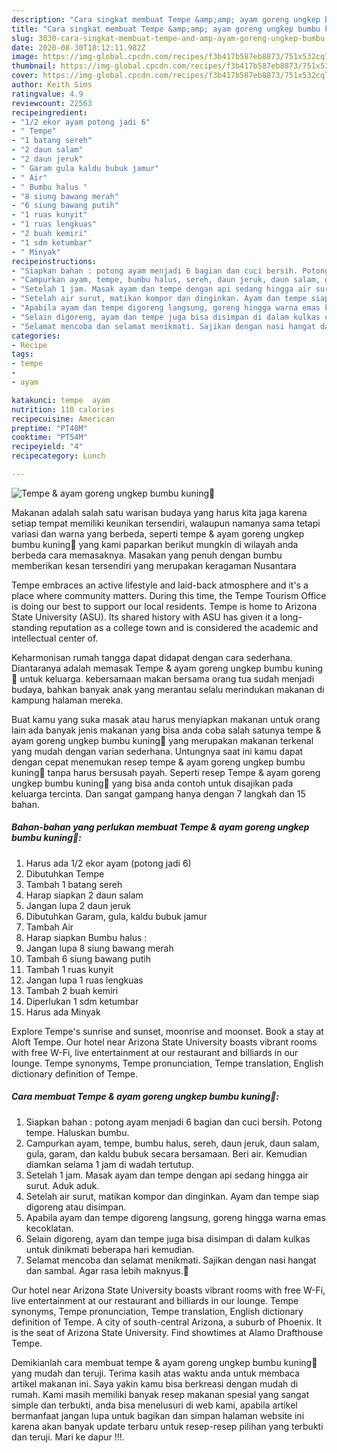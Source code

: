 ```yaml
---
description: "Cara singkat membuat Tempe &amp;amp; ayam goreng ungkep bumbu kuning🍗 Homemade"
title: "Cara singkat membuat Tempe &amp;amp; ayam goreng ungkep bumbu kuning🍗 Homemade"
slug: 3030-cara-singkat-membuat-tempe-and-amp-ayam-goreng-ungkep-bumbu-kuning-homemade
date: 2020-08-30T18:12:11.982Z
image: https://img-global.cpcdn.com/recipes/f3b417b587eb8873/751x532cq70/tempe-ayam-goreng-ungkep-bumbu-kuning🍗-foto-resep-utama.jpg
thumbnail: https://img-global.cpcdn.com/recipes/f3b417b587eb8873/751x532cq70/tempe-ayam-goreng-ungkep-bumbu-kuning🍗-foto-resep-utama.jpg
cover: https://img-global.cpcdn.com/recipes/f3b417b587eb8873/751x532cq70/tempe-ayam-goreng-ungkep-bumbu-kuning🍗-foto-resep-utama.jpg
author: Keith Sims
ratingvalue: 4.9
reviewcount: 22563
recipeingredient:
- "1/2 ekor ayam potong jadi 6"
- " Tempe"
- "1 batang sereh"
- "2 daun salam"
- "2 daun jeruk"
- " Garam gula kaldu bubuk jamur"
- " Air"
- " Bumbu halus "
- "8 siung bawang merah"
- "6 siung bawang putih"
- "1 ruas kunyit"
- "1 ruas lengkuas"
- "2 buah kemiri"
- "1 sdm ketumbar"
- " Minyak"
recipeinstructions:
- "Siapkan bahan : potong ayam menjadi 6 bagian dan cuci bersih. Potong tempe. Haluskan bumbu."
- "Campurkan ayam, tempe, bumbu halus, sereh, daun jeruk, daun salam, gula, garam, dan kaldu bubuk secara bersamaan. Beri air. Kemudian diamkan selama 1 jam di wadah tertutup."
- "Setelah 1 jam. Masak ayam dan tempe dengan api sedang hingga air surut. Aduk aduk."
- "Setelah air surut, matikan kompor dan dinginkan. Ayam dan tempe siap digoreng atau disimpan."
- "Apabila ayam dan tempe digoreng langsung, goreng hingga warna emas kecoklatan."
- "Selain digoreng, ayam dan tempe juga bisa disimpan di dalam kulkas untuk dinikmati beberapa hari kemudian."
- "Selamat mencoba dan selamat menikmati. Sajikan dengan nasi hangat dan sambal. Agar rasa lebih maknyus.🤗"
categories:
- Recipe
tags:
- tempe
- 
- ayam

katakunci: tempe  ayam 
nutrition: 110 calories
recipecuisine: American
preptime: "PT40M"
cooktime: "PT54M"
recipeyield: "4"
recipecategory: Lunch

---
```



![Tempe &amp; ayam goreng ungkep bumbu kuning🍗](https://img-global.cpcdn.com/recipes/f3b417b587eb8873/751x532cq70/tempe-ayam-goreng-ungkep-bumbu-kuning🍗-foto-resep-utama.jpg)

Makanan adalah salah satu warisan budaya yang harus kita jaga karena setiap tempat memiliki keunikan tersendiri, walaupun namanya sama tetapi variasi dan warna yang berbeda, seperti tempe &amp; ayam goreng ungkep bumbu kuning🍗 yang kami paparkan berikut mungkin di wilayah anda berbeda cara memasaknya. Masakan yang penuh dengan bumbu memberikan kesan tersendiri yang merupakan keragaman Nusantara

Tempe embraces an active lifestyle and laid-back atmosphere and it&#39;s a place where community matters. During this time, the Tempe Tourism Office is doing our best to support our local residents. Tempe is home to Arizona State University (ASU). Its shared history with ASU has given it a long-standing reputation as a college town and is considered the academic and intellectual center of.

Keharmonisan rumah tangga dapat didapat dengan cara sederhana. Diantaranya adalah memasak Tempe &amp; ayam goreng ungkep bumbu kuning🍗 untuk keluarga. kebersamaan makan bersama orang tua sudah menjadi budaya, bahkan banyak anak yang merantau selalu merindukan makanan di kampung halaman mereka.

Buat kamu yang suka masak atau harus menyiapkan makanan untuk orang lain ada banyak jenis makanan yang bisa anda coba salah satunya tempe &amp; ayam goreng ungkep bumbu kuning🍗 yang merupakan makanan terkenal yang mudah dengan varian sederhana. Untungnya saat ini kamu dapat dengan cepat menemukan resep tempe &amp; ayam goreng ungkep bumbu kuning🍗 tanpa harus bersusah payah.
Seperti resep Tempe &amp; ayam goreng ungkep bumbu kuning🍗 yang bisa anda contoh untuk disajikan pada keluarga tercinta. Dan sangat gampang hanya dengan 7 langkah dan 15 bahan.


<!--inarticleads1-->

##### Bahan-bahan yang perlukan membuat Tempe &amp; ayam goreng ungkep bumbu kuning🍗:

1. Harus ada 1/2 ekor ayam (potong jadi 6)
1. Dibutuhkan  Tempe
1. Tambah 1 batang sereh
1. Harap siapkan 2 daun salam
1. Jangan lupa 2 daun jeruk
1. Dibutuhkan  Garam, gula, kaldu bubuk jamur
1. Tambah  Air
1. Harap siapkan  Bumbu halus :
1. Jangan lupa 8 siung bawang merah
1. Tambah 6 siung bawang putih
1. Tambah 1 ruas kunyit
1. Jangan lupa 1 ruas lengkuas
1. Tambah 2 buah kemiri
1. Diperlukan 1 sdm ketumbar
1. Harus ada  Minyak


Explore Tempe&#39;s sunrise and sunset, moonrise and moonset. Book a stay at Aloft Tempe. Our hotel near Arizona State University boasts vibrant rooms with free W-Fi, live entertainment at our restaurant and billiards in our lounge. Tempe synonyms, Tempe pronunciation, Tempe translation, English dictionary definition of Tempe. 

<!--inarticleads2-->

##### Cara membuat  Tempe &amp; ayam goreng ungkep bumbu kuning🍗:

1. Siapkan bahan : potong ayam menjadi 6 bagian dan cuci bersih. Potong tempe. Haluskan bumbu.
1. Campurkan ayam, tempe, bumbu halus, sereh, daun jeruk, daun salam, gula, garam, dan kaldu bubuk secara bersamaan. Beri air. Kemudian diamkan selama 1 jam di wadah tertutup.
1. Setelah 1 jam. Masak ayam dan tempe dengan api sedang hingga air surut. Aduk aduk.
1. Setelah air surut, matikan kompor dan dinginkan. Ayam dan tempe siap digoreng atau disimpan.
1. Apabila ayam dan tempe digoreng langsung, goreng hingga warna emas kecoklatan.
1. Selain digoreng, ayam dan tempe juga bisa disimpan di dalam kulkas untuk dinikmati beberapa hari kemudian.
1. Selamat mencoba dan selamat menikmati. Sajikan dengan nasi hangat dan sambal. Agar rasa lebih maknyus.🤗


Our hotel near Arizona State University boasts vibrant rooms with free W-Fi, live entertainment at our restaurant and billiards in our lounge. Tempe synonyms, Tempe pronunciation, Tempe translation, English dictionary definition of Tempe. A city of south-central Arizona, a suburb of Phoenix. It is the seat of Arizona State University. Find showtimes at Alamo Drafthouse Tempe. 

Demikianlah cara membuat tempe &amp; ayam goreng ungkep bumbu kuning🍗 yang mudah dan teruji. Terima kasih atas waktu anda untuk membaca artikel makanan ini. Saya yakin kamu bisa berkreasi dengan mudah di rumah. Kami masih memiliki banyak resep makanan spesial yang sangat simple dan terbukti, anda bisa menelusuri di web kami, apabila artikel bermanfaat jangan lupa untuk bagikan dan simpan halaman website ini karena akan banyak update terbaru untuk resep-resep pilihan yang terbukti dan teruji. Mari ke dapur !!!. 
